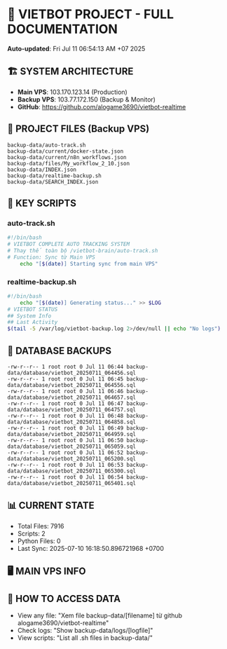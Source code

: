 # 🤖 VIETBOT PROJECT - FULL DOCUMENTATION
**Auto-updated**: Fri Jul 11 06:54:13 AM +07 2025

## 🏗️ SYSTEM ARCHITECTURE
- **Main VPS**: 103.170.123.14 (Production)
- **Backup VPS**: 103.77.172.150 (Backup & Monitor)
- **GitHub**: https://github.com/alogame3690/vietbot-realtime

## 📁 PROJECT FILES (Backup VPS)
```
backup-data/auto-track.sh
backup-data/current/docker-state.json
backup-data/current/n8n_workflows.json
backup-data/files/My_workflow_2_10.json
backup-data/INDEX.json
backup-data/realtime-backup.sh
backup-data/SEARCH_INDEX.json
```

## 🔧 KEY SCRIPTS
### auto-track.sh
```bash
#!/bin/bash
# VIETBOT COMPLETE AUTO TRACKING SYSTEM
# Thay thế toàn bộ /vietbot-brain/auto-track.sh
# Function: Sync từ Main VPS
    echo "[$(date)] Starting sync from main VPS"
```
### realtime-backup.sh
```bash
#!/bin/bash
    echo "[$(date)] Generating status..." >> $LOG
# VIETBOT STATUS
## System Info
## Last Activity
$(tail -5 /var/log/vietbot-backup.log 2>/dev/null || echo "No logs")
```

## 💾 DATABASE BACKUPS
```
-rw-r--r-- 1 root root 0 Jul 11 06:44 backup-data/database/vietbot_20250711_064456.sql
-rw-r--r-- 1 root root 0 Jul 11 06:45 backup-data/database/vietbot_20250711_064556.sql
-rw-r--r-- 1 root root 0 Jul 11 06:46 backup-data/database/vietbot_20250711_064657.sql
-rw-r--r-- 1 root root 0 Jul 11 06:47 backup-data/database/vietbot_20250711_064757.sql
-rw-r--r-- 1 root root 0 Jul 11 06:48 backup-data/database/vietbot_20250711_064858.sql
-rw-r--r-- 1 root root 0 Jul 11 06:49 backup-data/database/vietbot_20250711_064959.sql
-rw-r--r-- 1 root root 0 Jul 11 06:50 backup-data/database/vietbot_20250711_065059.sql
-rw-r--r-- 1 root root 0 Jul 11 06:52 backup-data/database/vietbot_20250711_065200.sql
-rw-r--r-- 1 root root 0 Jul 11 06:53 backup-data/database/vietbot_20250711_065300.sql
-rw-r--r-- 1 root root 0 Jul 11 06:54 backup-data/database/vietbot_20250711_065401.sql
```

## 📊 CURRENT STATE
- Total Files: 7916
- Scripts: 2
- Python Files: 0
- Last Sync: 2025-07-10 16:18:50.896721968 +0700

## 🖥️ MAIN VPS INFO


## 🚨 HOW TO ACCESS DATA
- View any file: "Xem file backup-data/[filename] từ github alogame3690/vietbot-realtime"
- Check logs: "Show backup-data/logs/[logfile]"
- View scripts: "List all .sh files in backup-data/"
